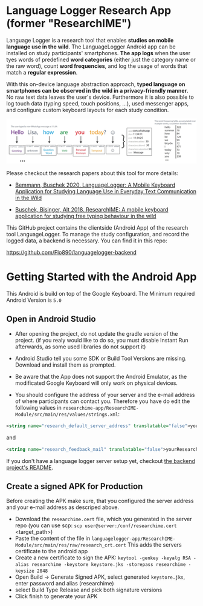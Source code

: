 # Language Logger Research App (former "ResearchIME")

Language Logger is a research tool that enables **studies on mobile language use in the wild**. The LanguageLogger Android app can be installed on study participants' smartphones. **The app logs** when the user tyes words of predefined **word categories** (either just the category name or the raw word), count **word frequencies**, and log the usage of words that match a **regular expression**.

With this on-device language abstraction approach, **typed language on smartphones can be observed in the wild in a privacy-friendly manner**. No raw text data leaves the user's device.
Furthermore it is also possible to log touch data (typing speed, touch positions, ...), used messenger apps, and configure custom keyboard layouts for each study condition.

![Evolutions database migration](./readme_images/paperteaser.JPG)

Please checkout the research papers about this tool for more details:

* [Bemmann, Buschek 2020. LanguageLogger: A Mobile Keyboard Application for Studying Language Use in Everyday Text Communication in the Wild](https://dl.acm.org/doi/pdf/10.1145/3397872)

* [Buschek, Bisinger, Alt 2018. ResearchIME: A mobile keyboard application for studying free typing behaviour in the wild](https://dl.acm.org/doi/abs/10.1145/3173574.3173829)


This GitHub project contains the clientside (Android App) of the research tool LanguageLogger. To manage the study configuration, and record the logged data, a backend is necessary. You can find it in this repo:

https://github.com/Flo890/languagelogger-backend


# Getting Started with the Android App

This Android is build on top of the Google Keyboard.
The Minimum required Android Version is `5.0`


## Open in Android Studio

* After opening the project, do not update the gradle version of the project. 
(if you realy would like to do so, you must disable Instant Run afterwards, as some used libraries do not support it)
* Android Studio tell you some SDK or Build Tool Versions are missing. Download and install them as prompted.

* Be aware that the App does not support the Android Emulator, as the modificated Google Keyboard will only work on physical devices.

* You should configure the address of your server and the e-mail address of where participants can contact you.
Therefore you have do edit the following values in
`researchime-app/ResearchIME-Module/src/main/res/values/strings.xml`:
```xml
<string name="research_default_server_address" translatable="false">yourServerAddress</string>
```
and 
```xml
<string name="research_feedback_mail" translatable="false">yourResearchEmailAdress</string>
```

If you don't have a language logger server setup yet, checkout [the backend project's README](https://github.com/Flo890/languagelogger-backend/blob/master/README.md).

## Create a signed APK for Production

Before creating the APK make sure, that you configured the server address and your e-mail address as descriped above.

* Download the `researchime.cert` file, which you generated in the server repo (you can use scp:
`scp user@server:/conf/researchime.cert` <target_path>)
* Paste the content of the file in
`languagelogger-app/ResearchIME-Module/src/main/res/raw/research_crt.cert`
This adds the servers certificate to the android app
* Create a new certificate to sign the APK:
`keytool -genkey -keyalg RSA -alias researchime -keystore keystore.jks -storepass researchime -keysize 2048`
* Open Build -> Generate Signed APK, select generated `keystore.jks`, enter password and alias (researchime) 
* select Build Type Release and pick both signature versions
* Click finish to generate your APK





